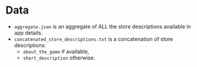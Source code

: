 # Data

-   `aggregate.json` is an aggregate of ALL the store descriptions available in app details.
-   `concatenated_store_descriptions.txt` is a concatenation of store descriptions:
    - `about_the_game` if available,
    - `short_description` otherwise.

